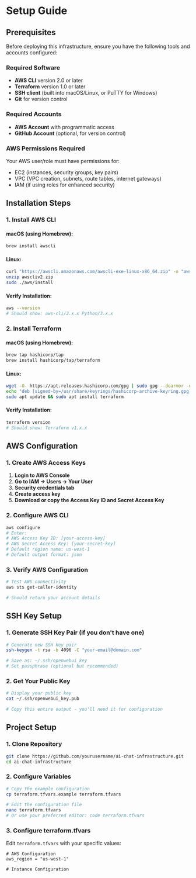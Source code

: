 # Setup Guide

## Prerequisites

Before deploying this infrastructure, ensure you have the following tools and accounts configured:

### Required Software
- **AWS CLI** version 2.0 or later
- **Terraform** version 1.0 or later
- **SSH client** (built into macOS/Linux, or PuTTY for Windows)
- **Git** for version control

### Required Accounts
- **AWS Account** with programmatic access
- **GitHub Account** (optional, for version control)

### AWS Permissions Required
Your AWS user/role must have permissions for:
- EC2 (instances, security groups, key pairs)
- VPC (VPC creation, subnets, route tables, internet gateways)
- IAM (if using roles for enhanced security)

## Installation Steps

### 1. Install AWS CLI

#### macOS (using Homebrew):
```bash
brew install awscli
```

#### Linux:
```bash
curl "https://awscli.amazonaws.com/awscli-exe-linux-x86_64.zip" -o "awscliv2.zip"
unzip awscliv2.zip
sudo ./aws/install
```

#### Verify Installation:
```bash
aws --version
# Should show: aws-cli/2.x.x Python/3.x.x
```

### 2. Install Terraform

#### macOS (using Homebrew):
```bash
brew tap hashicorp/tap
brew install hashicorp/tap/terraform
```

#### Linux:
```bash
wget -O- https://apt.releases.hashicorp.com/gpg | sudo gpg --dearmor -o /usr/share/keyrings/hashicorp-archive-keyring.gpg
echo "deb [signed-by=/usr/share/keyrings/hashicorp-archive-keyring.gpg] https://apt.releases.hashicorp.com $(lsb_release -cs) main" | sudo tee /etc/apt/sources.list.d/hashicorp.list
sudo apt update && sudo apt install terraform
```

#### Verify Installation:
```bash
terraform version
# Should show: Terraform v1.x.x
```

## AWS Configuration

### 1. Create AWS Access Keys
1. **Login to AWS Console**
2. **Go to IAM → Users → Your User**
3. **Security credentials tab**
4. **Create access key**
5. **Download or copy the Access Key ID and Secret Access Key**

### 2. Configure AWS CLI
```bash
aws configure
# Enter:
# AWS Access Key ID: [your-access-key]
# AWS Secret Access Key: [your-secret-key]
# Default region name: us-west-1
# Default output format: json
```

### 3. Verify AWS Configuration
```bash
# Test AWS connectivity
aws sts get-caller-identity

# Should return your account details
```

## SSH Key Setup

### 1. Generate SSH Key Pair (if you don't have one)
```bash
# Generate new SSH key pair
ssh-keygen -t rsa -b 4096 -C "your-email@domain.com"

# Save as: ~/.ssh/openwebui_key
# Set passphrase (optional but recommended)
```

### 2. Get Your Public Key
```bash
# Display your public key
cat ~/.ssh/openwebui_key.pub

# Copy this entire output - you'll need it for configuration
```

## Project Setup

### 1. Clone Repository
```bash
git clone https://github.com/yourusername/ai-chat-infrastructure.git
cd ai-chat-infrastructure
```

### 2. Configure Variables
```bash
# Copy the example configuration
cp terraform.tfvars.example terraform.tfvars

# Edit the configuration file
nano terraform.tfvars
# Or use your preferred editor: code terraform.tfvars
```

### 3. Configure terraform.tfvars
Edit `terraform.tfvars` with your specific values:

```hcl
# AWS Configuration
aws_region = "us-west-1"

# Instance Configuration